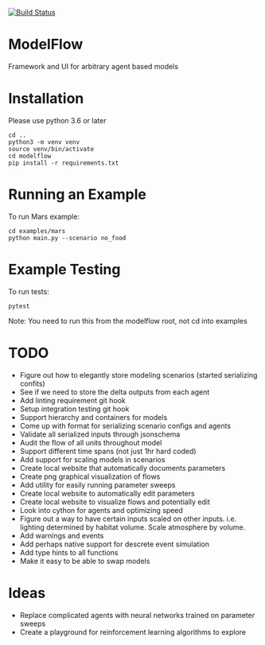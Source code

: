 [![Build Status](https://travis-ci.org/ModelFlow/modelflow.svg?branch=master)](https://travis-ci.org/ModelFlow/modelflow)

# ModelFlow
Framework and UI for arbitrary agent based models

# Installation
Please use python 3.6 or later
```
cd ..
python3 -m venv venv
source venv/bin/activate
cd modelflow
pip install -r requirements.txt
```

# Running an Example
To run Mars example:
```
cd examples/mars
python main.py --scenario no_food
```

# Example Testing
To run tests:
```
pytest
```
Note: You need to run this from the modelflow root, not cd into examples

# TODO
- Figure out how to elegantly store modeling scenarios (started serializing confits)
- See if we need to store the delta outputs from each agent
- Add linting requirement git hook
- Setup integration testing git hook
- Support hierarchy and containers for models
- Come up with format for serializing scenario configs and agents
- Validate all serialized inputs through jsonschema
- Audit the flow of all units throughout model
- Support different time spans (not just 1hr hard coded)
- Add support for scaling models in scenarios
- Create local website that automatically documents parameters
- Create png graphical visualization of flows
- Add utility for easily running parameter sweeps
- Create local website to automatically edit parameters
- Create local website to visualize flows and potentially edit
- Look into cython for agents and optimizing speed
- Figure out a way to have certain inputs scaled on other inputs. i.e. lighting determined by habitat volume. Scale atmosphere by volume.
- Add warnings and events
- Add perhaps native support for descrete event simulation
- Add type hints to all functions
- Make it easy to be able to swap models

# Ideas
- Replace complicated agents with neural networks trained on parameter sweeps
- Create a playground for reinforcement learning algorithms to explore